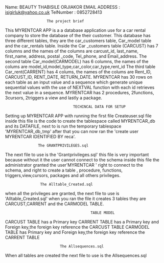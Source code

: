 Name: BEAUTY THABISILE  ORJIAKOR
EMAIL ADDRESS : isigirluk@yahoo.co.uk
TelNumber : 0852728413

                       The project brief
This MYRENTCAR APP is a a database application use for a car rental company to store the database of the their customer.
This database has three different tables, they are the car_customers table, Car_model table and the car_rentals table.
Inside the Car _customers table (CARCUST) has 7 columns and the names of the columns are carcust_id, last_name, first_name, address, postal _code,
Tel_phone, and Email_address.
The second table Car_model(CARMODEL) has 6 columns, the names of the colums are model_id,model_type,car_color,car_type,rent_id
The third table Car_rent(CARRENT) has 4 colums, the names of the colums are Rent_ID, CARCUST_ID, RENT_DATE, RETURN_DATE.
MYRENTCAR has 30 rows on each table as an input value and  a sequence which generate unique sequential values with the use of NEXTVAL function with each id retrieves the next value in a sequence.
MYRENTCAR has 2 procedures, 2functions, 3cursors, 2triggers a view and lastly a package.

                                   TECHINCAL DATA FOR SETUP 
                                   
                                   
 Setting up MYRENTCAR APP with running the first file Createuser.sql file inside this file is the code to create the tablespace called MYRENTCAR_db and its DATAFILE, next to is run the temporary tablespace 'MYRENTCAR_db_tmp' after that you can now ran the 
 'create user MYRENTCAR IDENTIFIED BY reca'.
 
                   The GRANTPRIVILEGES.sql
                     
 The next file to use is the 'Grantprivileges.sql' this file is very important because without it the user cannot connect to the schema 
 inside this file the administrator granted the user'MYRENTCAR ' right to connect to the schema, and right to create a table , procedure, functions, triggers,view,cursors, packages and all others privileges.
 
                    The Alltable_Created.sql
                  
 when all the privileges are granted, the next file to use is 'Alltable_Created.sql' when you ran the file it creates 3 tables they are CARCUST,CARRENT and the CARMODEL TABLE.
 
                                           TABLE MODEL
                                           
 CARCUST TABLE has a Primary key
 CARRENT TABLE has a Primary key and Foreign key,the foreign key reference the CARCUST TABLE
 CARMODEL TABLE has Primary key and Foreign key,the foreign key reference the CARRENT TABLE
 
                             The Allsequences.sql
                             
 When all tables are created the next file to use is the Allsequences.sql                        
 
 
 
 
 
 
 
 
 
 
 
 
 


                                         
     








